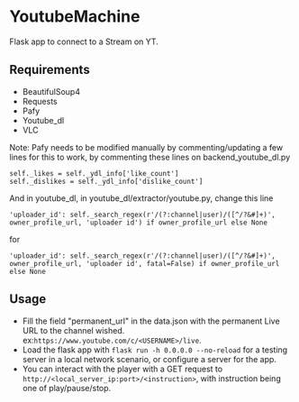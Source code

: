 # YoutubeMachine

Flask app to connect to a Stream on YT.

## Requirements
- BeautifulSoup4
- Requests
- Pafy
- Youtube_dl
- VLC

Note: Pafy needs to be modified manually by commenting/updating a few lines for this to work, by commenting these lines on backend_youtube_dl.py

```
self._likes = self._ydl_info['like_count']
self._dislikes = self._ydl_info['dislike_count']
```

And in youtube_dl, in youtube_dl/extractor/youtube.py, change this line

```
'uploader_id': self._search_regex(r'/(?:channel|user)/([^/?&#]+)', owner_profile_url, 'uploader id') if owner_profile_url else None
```

for

``` 
'uploader_id': self._search_regex(r'/(?:channel|user)/([^/?&#]+)', owner_profile_url, 'uploader id', fatal=False) if owner_profile_url else None
```

## Usage

- Fill the field "permanent_url" in the data.json with the permanent Live URL to the channel wished. ex:`https://www.youtube.com/c/<USERNAME>/live`.
- Load the flask app with `flask run -h 0.0.0.0 --no-reload` for a testing server in a local network scenario, or configure a server for the app. 
- You can interact with the player with a GET request to `http://<local_server_ip:port>/<instruction>`, with instruction being one of play/pause/stop.